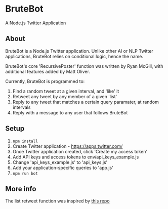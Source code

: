 
# BruteBot
A Node.js Twitter Application 

## About

BruteBot is a Node.js Twitter application. Unlike other AI or NLP Twitter applications, BruteBot relies on conditional logic, hence the name.

BruteBot's core 'RecursivePoster' function was written by Ryan McGill, with additional features added by Matt Oliver.

Currently, BruteBot is programmed to:

1. Find a random tweet at a given interval, and 'like' it
2. Retweet any tweet by any member of a given 'list'
3. Reply to any tweet that matches a certain query paramater, at random intervals
4. Reply with a message to any user that follows BruteBot

## Setup

1. ```npm install```
2. Create Twitter application - https://apps.twitter.com/
3. Once Twitter application created, click 'Create my access token'
4. Add API keys and access tokens to env/api_keys_example.js
5. Change 'api_keys_example.js' to 'api_keys.js'
5. Add your application-specific queries to 'app.js'
6. ```npm run bot```


## More info

The list retweet function was inspired by [this repo](https://github.com/sugendran/node-retweeter)




